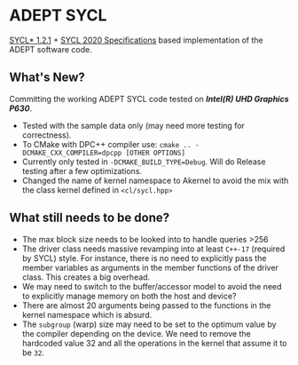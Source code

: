 # ADEPT SYCL
[SYCL* 1.2.1](https://www.khronos.org/files/sycl/sycl-121-reference-guide.pdf) + [SYCL 2020 Specifications](https://www.khronos.org/registry/SYCL/specs/sycl-2020/pdf/sycl-2020.pdf) based implementation of the ADEPT software code.

## What's New?
Committing the working ADEPT SYCL code tested on ***Intel(R) UHD Graphics P630***.

- Tested with the sample data only (may need more testing for correctness).
- To CMake with DPC++ compiler use: `cmake .. -DCMAKE_CXX_COMPILER=dpcpp [OTHER OPTIONS]`
- Currently only tested in `-DCMAKE_BUILD_TYPE=Debug`. Will do Release testing after a few optimizations.
- Changed the name of kernel namespace to Akernel to avoid the mix with the class kernel defined in `<cl/sycl.hpp>`

## What still needs to be done?
- The max block size needs to be looked into to handle queries >256
- The driver class needs massive revamping into at least `C++-17` (required by SYCL) style. For instance, there is no need to explicitly pass the member variables as arguments in the member functions of the driver class. This creates a big overhead.
- We may need to switch to the buffer/accessor model to avoid the need to explicitly manage memory on both the host and device?
- There are almost 20 arguments being passed to the functions in the kernel namespace which is absurd.
- The `subgroup` (warp) size may need to be set to the optimum value by the compiler depending on the device. We need to remove the hardcoded value 32 and all the operations in the kernel that assume it to be `32`.

